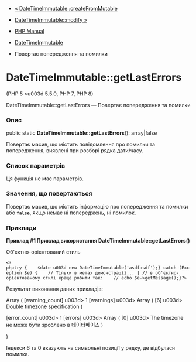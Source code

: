 - [« DateTimeImmutable::createFromMutable](datetimeimmutable.createfrommutable.md)
- [DateTimeImmutable::modify »](datetimeimmutable.modify.md)

- [PHP Manual](index.md)
- [DateTimeImmutable](class.datetimeimmutable.md)
- Повертає попередження та помилки

# DateTimeImmutable::getLastErrors

(PHP 5 \>u003d 5.5.0, PHP 7, PHP 8)

DateTimeImmutable::getLastErrors — Повертає попередження та помилки

### Опис

public static **DateTimeImmutable::getLastErrors**(): array\|false

Повертає масив, що містить повідомлення про помилки та попередження,
виявлені при розборі рядка дати/часу.

### Список параметрів

Ця функція не має параметрів.

### Значення, що повертаються

Повертає масив, що містить інформацію про попередження та помилки або
**`false`**, якщо немає ні попереджень, ні помилок.

### Приклади

**Приклад #1 Приклад використання
**DateTimeImmutable::getLastErrors()****

Об'єктно-орієнтований стиль

` <?phptry {    $date u003d new DateTimeImmutable('asdfasdf');} catch (Exception $e) {    // Тільки в метах демонстрації... | // в об'єктно-орієнтованому стилі краще робити так:    // echo $e->getMessage();}?> `

Результат виконання даних прикладів:

Array
(
[warning_count] u003d> 1
[warnings] u003d> Array
(
[6] u003d> Double timezone specification
)

[error_count] u003d> 1
[errors] u003d> Array
(
[0] u003d> The timezone не може бути зроблено в 데이터베이스
)

)

Індекси 6 та 0 вказують на символьні позиції у рядку, де відбулася
помилка.
